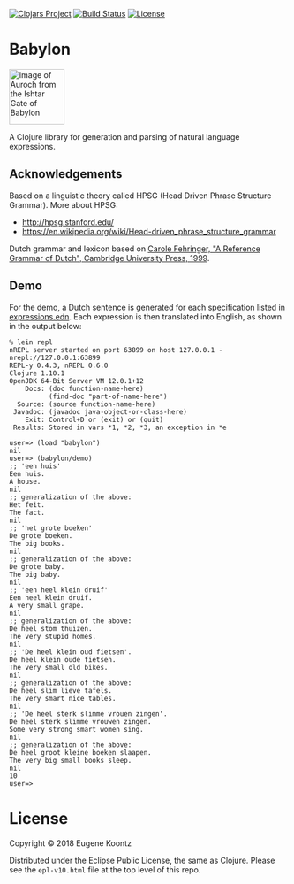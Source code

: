 [![Clojars Project](https://img.shields.io/clojars/v/babylon.svg)](https://clojars.org/babylon)
[![Build Status](https://secure.travis-ci.org/ekoontz/babylon.png?branch=master)](http://travis-ci.org/ekoontz/babylon)
[![License](https://img.shields.io/badge/License-EPL%201.0-red.svg)](https://opensource.org/licenses/EPL-1.0)

# Babylon

<div>
  <a href="https://en.wikipedia.org/wiki/Ishtar_Gate">
    <img alt="Image of Auroch from the Ishtar Gate of Babylon" 
         src="https://www.ancient.eu/uploads/images/738.jpg?v=1485682813" height="100">
  </a>
</div>

A Clojure library for generation and parsing of natural language expressions.

## Acknowledgements

Based on a linguistic theory called HPSG (Head Driven Phrase Structure Grammar). More about HPSG:

- http://hpsg.stanford.edu/
- https://en.wikipedia.org/wiki/Head-driven_phrase_structure_grammar

Dutch grammar and lexicon based on [Carole Fehringer, "A Reference Grammar of Dutch", Cambridge University Press, 1999](https://books.google.nl/books/about/A_Reference_Grammar_of_Dutch.html?id=hXZNkFqILp0C&redir_esc=y). 

## Demo

For the demo, a Dutch sentence is generated for each specification listed in
<a href="https://github.com/ekoontz/babylon/blob/master/src/babylon/nederlands/expressions.edn">expressions.edn</a>. 
Each expression is then translated into English, as shown in the output below:

```
% lein repl
nREPL server started on port 63899 on host 127.0.0.1 - nrepl://127.0.0.1:63899
REPL-y 0.4.3, nREPL 0.6.0
Clojure 1.10.1
OpenJDK 64-Bit Server VM 12.0.1+12
    Docs: (doc function-name-here)
          (find-doc "part-of-name-here")
  Source: (source function-name-here)
 Javadoc: (javadoc java-object-or-class-here)
    Exit: Control+D or (exit) or (quit)
 Results: Stored in vars *1, *2, *3, an exception in *e

user=> (load "babylon")
nil
user=> (babylon/demo)
;; 'een huis'
Een huis.
A house.
nil
;; generalization of the above:
Het feit.
The fact.
nil
;; 'het grote boeken'
De grote boeken.
The big books.
nil
;; generalization of the above:
De grote baby.
The big baby.
nil
;; 'een heel klein druif'
Een heel klein druif.
A very small grape.
nil
;; generalization of the above:
De heel stom thuizen.
The very stupid homes.
nil
;; 'De heel klein oud fietsen'.
De heel klein oude fietsen.
The very small old bikes.
nil
;; generalization of the above:
De heel slim lieve tafels.
The very smart nice tables.
nil
;; 'De heel sterk slimme vrouen zingen'.
De heel sterk slimme vrouwen zingen.
Some very strong smart women sing.
nil
;; generalization of the above:
De heel groot kleine boeken slaapen.
The very big small books sleep.
nil
10
user=>
```

# License

Copyright © 2018 Eugene Koontz

Distributed under the Eclipse Public License, the same as Clojure.
Please see the `epl-v10.html` file at the top level of this repo.
